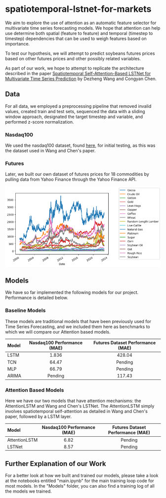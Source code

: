 # spatiotemporal-lstnet-for-markets

 We aim to explore the use of attention as an automatic feature selector for multivariate time series forecasting models. We hope that attention can help use determine both spatial (feature to feature) and temporal (timestep to timestep) dependencies that can be used to weigh features based on importance.

 To test our hypothesis, we will attempt to predict soybeans futures prices based on other futures prices and other possibly related variables.

 As part of our work, we hope to attempt to replicate the architecture described in the paper [Spatiotemporal Self-Attention-Based LSTNet for Multivariate Time Series Prediction](https://www.hindawi.com/journals/ijis/2023/9523230/) by Dezheng Wang and Congyan Chen.

 ## Data

 For all data, we employed a preprocessing pipeline that removed invalid values, created train and test sets, sequenced the data with a sliding window approach, designated the target timestep and variable, and performed z-score normalization.

 ### Nasdaq100
 We used the nasdaq100 dataset, found [here](https://cseweb.ucsd.edu/~yaq007/NASDAQ100_stock_data.html), for initial testing, as this was the dataset used in Wang and Chen's paper.

 ### Futures
 Later, we built our own dataset of futures prices for 18 commodities by pulling data from Yahoo Finance through the Yahoo Finance API.

 ![alt text](https://github.com/sebiancoder/spatiotemporal-lstnet-for-markets/blob/seb_branch/assorted_images/yf_futures_performance.png?raw=true)

 ## Models

 We have so far implemented the following models for our project. Performance is detailed below.

 ### Baseline Models

 These models are traditional models that have been previously used for Time Series Forecasting, and we included them here as benchmarks to which we will compare our Attention based models.

| Model   | Nasdaq100 Performance (MAE)  | Futures Dataset Performance (MAE) |
| :------------ |:---------------:| :-----:|
| LSTM   | 1.836 | 428.04 |
| TCN  | 64.47 | Pending |
| MLP | 66.79 | Pending |
| ARIMA | Pending | 117.43 |

### Attention Based Models

Here we have our two models that have attention mechanisms: the AttentionLSTM and Wang and Chen's LSTNet. The AttentionLSTM simply involves spatiotemporal self-attention as detailed in Wang and Chen's paper, followed by a LSTM layer.

| Model   | Nasdaq100 Performance (MAE)  | Futures Dataset Performance (MAE) |
| :------------ |:---------------:| :-----:|
| AttentionLSTM   | 6.82 | Pending |
| LSTNet  | 8.57 | Pending |

## Further Explanation of our Work

For a better look at how we built and trained our models, please take a look at the notebooks entitled "main.ipynb" for the main training loop code for most models. In the "Models" folder, you can also find a training log of all the models we trained.

